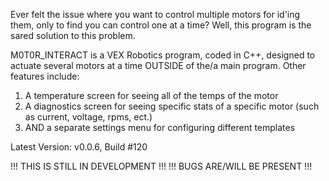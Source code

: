 Ever felt the issue where you want to control multiple motors for id'ing them, only to find you can control one at a time? Well, this program is the sared solution to this problem.

M0T0R_INTERACT is a VEX Robotics program, coded in C++, designed to actuate several motors at a time OUTSIDE of the/a main program.
Other features include:
  1. A temperature screen for seeing all of the temps of the motor
  2. A diagnostics screen for seeing specific stats of a specific motor (such as current, voltage, rpms, ect.)
  3. AND a separate settings menu for configuring different templates

Latest Version: v0.0.6, Build #120

!!! THIS IS STILL IN DEVELOPMENT !!!
!!! BUGS ARE/WILL BE PRESENT !!!
